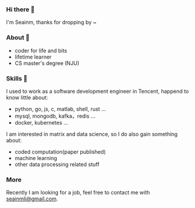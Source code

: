 ### Hi there 👋
I'm Seainm, thanks for dropping by ~

### About 🌱
- coder for life and bits
- lifetime learner
- CS master's degree (NJU)
  
### Skills 🤔

I used to work as a software development engineer in Tencent, happend to know little about:

- python, go, js, c, matlab, shell, rust ...
- mysql, mongodb, kafka，redis ...
- docker, kubernetes ...

I am interested in matrix and data science, so I do also gain something about:
- coded computation(paper published)
- machine learning
- other data processing related stuff

### More

Recently I am looking for a job, feel free to contact me with seainmli@gmail.com.



<!--
**seainm/seainm** is a ✨ _special_ ✨ repository because its `README.md` (this file) appears on your GitHub profile.

Here are some ideas to get you started:

- 🔭 I’m currently working on ...
- 🌱 I’m currently learning ...
- 👯 I’m looking to collaborate on ...
- 🤔 I’m looking for help with ...
- 💬 Ask me about ...
- 📫 How to reach me: ...
- 😄 Pronouns: ...
- ⚡ Fun fact: ...
-->

